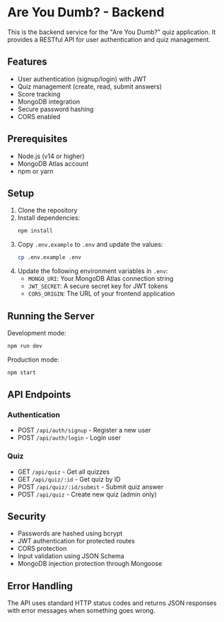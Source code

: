 # Are You Dumb? - Backend

This is the backend service for the "Are You Dumb?" quiz application. It provides a RESTful API for user authentication and quiz management.

## Features

- User authentication (signup/login) with JWT
- Quiz management (create, read, submit answers)
- Score tracking
- MongoDB integration
- Secure password hashing
- CORS enabled

## Prerequisites

- Node.js (v14 or higher)
- MongoDB Atlas account
- npm or yarn

## Setup

1. Clone the repository
2. Install dependencies:
   ```bash
   npm install
   ```
3. Copy `.env.example` to `.env` and update the values:
   ```bash
   cp .env.example .env
   ```
4. Update the following environment variables in `.env`:
   - `MONGO_URI`: Your MongoDB Atlas connection string
   - `JWT_SECRET`: A secure secret key for JWT tokens
   - `CORS_ORIGIN`: The URL of your frontend application

## Running the Server

Development mode:
```bash
npm run dev
```

Production mode:
```bash
npm start
```

## API Endpoints

### Authentication
- POST `/api/auth/signup` - Register a new user
- POST `/api/auth/login` - Login user

### Quiz
- GET `/api/quiz` - Get all quizzes
- GET `/api/quiz/:id` - Get quiz by ID
- POST `/api/quiz/:id/submit` - Submit quiz answer
- POST `/api/quiz` - Create new quiz (admin only)

## Security

- Passwords are hashed using bcrypt
- JWT authentication for protected routes
- CORS protection
- Input validation using JSON Schema
- MongoDB injection protection through Mongoose

## Error Handling

The API uses standard HTTP status codes and returns JSON responses with error messages when something goes wrong. 